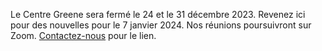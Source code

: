 Le Centre Greene sera fermé le 24 et le 31 décembre 2023. Revenez ici pour des nouvelles pour le 7 janvier 2024. Nos réunions poursuivront sur Zoom. [Contactez-nous](/contact-fr) pour le lien.
